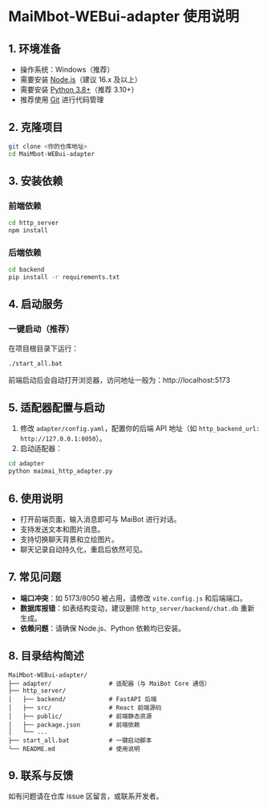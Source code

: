 # MaiMbot-WEBui-adapter 使用说明

## 1. 环境准备

- 操作系统：Windows（推荐）
- 需要安装 [Node.js](https://nodejs.org/)（建议 16.x 及以上）
- 需要安装 [Python 3.8+](https://www.python.org/)（推荐 3.10+）
- 推荐使用 [Git](https://git-scm.com/) 进行代码管理

## 2. 克隆项目

```bash
git clone <你的仓库地址>
cd MaiMbot-WEBui-adapter
```

## 3. 安装依赖

### 前端依赖
```bash
cd http_server
npm install
```

### 后端依赖
```bash
cd backend
pip install -r requirements.txt
```

## 4. 启动服务

### 一键启动（推荐）

在项目根目录下运行：

```bash
./start_all.bat
```

前端启动后会自动打开浏览器，访问地址一般为：http://localhost:5173

## 5. 适配器配置与启动

1. 修改 `adapter/config.yaml`，配置你的后端 API 地址（如 `http_backend_url: http://127.0.0.1:8050`）。
2. 启动适配器：

```bash
cd adapter
python maimai_http_adapter.py
```

## 6. 使用说明

- 打开前端页面，输入消息即可与 MaiBot 进行对话。
- 支持发送文本和图片消息。
- 支持切换聊天背景和立绘图片。
- 聊天记录自动持久化，重启后依然可见。

## 7. 常见问题

- **端口冲突**：如 5173/8050 被占用，请修改 `vite.config.js` 和后端端口。
- **数据库报错**：如表结构变动，建议删除 `http_server/backend/chat.db` 重新生成。
- **依赖问题**：请确保 Node.js、Python 依赖均已安装。

## 8. 目录结构简述

```
MaiMbot-WEBui-adapter/
├── adapter/                # 适配器（与 MaiBot Core 通信）
├── http_server/
│   ├── backend/            # FastAPI 后端
│   ├── src/                # React 前端源码
│   ├── public/             # 前端静态资源
│   ├── package.json        # 前端依赖
│   └── ...
├── start_all.bat           # 一键启动脚本
└── README.md               # 使用说明
```

## 9. 联系与反馈

如有问题请在仓库 issue 区留言，或联系开发者。
